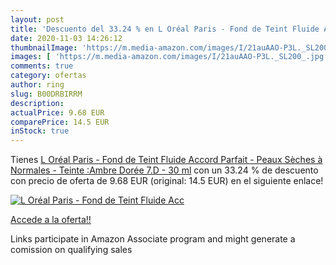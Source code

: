 ```yaml
---
layout: post
title: 'Descuento del 33.24 % en L Oréal Paris - Fond de Teint Fluide Acc'
date: 2020-11-03 14:26:12
thumbnailImage: 'https://m.media-amazon.com/images/I/21auAAO-P3L._SL200_.jpg'
images: [ 'https://m.media-amazon.com/images/I/21auAAO-P3L._SL200_.jpg' ]
comments: true
category: ofertas
author: ring
slug: B00DRBIRRM
description:
actualPrice: 9.68 EUR
comparePrice: 14.5 EUR
inStock: true
---
```


Tienes [L Oréal Paris - Fond de Teint Fluide Accord Parfait - Peaux Sèches à Normales - Teinte :Ambre Dorée  7.D  - 30 ml](https://www.amazon.fr/dp/B00DRBIRRM/?tag=tolees0d-21) con un 33.24 % de descuento con precio de oferta de 9.68 EUR (original: 14.5 EUR) en el siguiente enlace!

[![L Oréal Paris - Fond de Teint Fluide Acc](https://m.media-amazon.com/images/I/21auAAO-P3L._SL200_.jpg)](https://www.amazon.fr/dp/B00DRBIRRM/?tag=tolees0d-21)

[Accede a la oferta!!](https://www.amazon.fr/dp/B00DRBIRRM/?tag=tolees0d-21)

Links participate in Amazon Associate program and might generate a comission on qualifying sales


